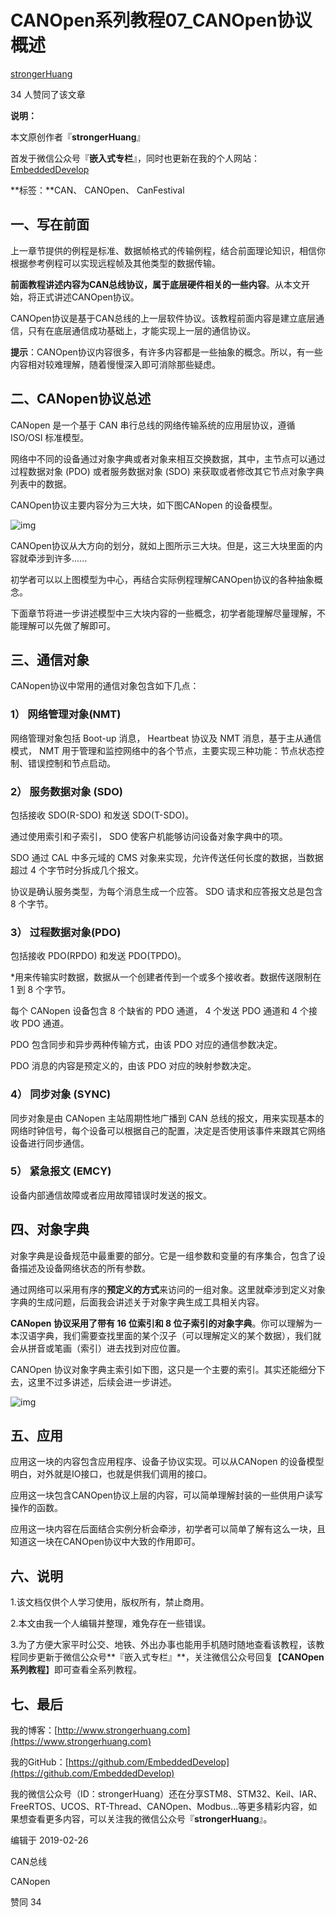 # CANOpen系列教程07_CANOpen协议概述

[strongerHuang](https://www.zhihu.com/people/strongerHuang.com)


34 人赞同了该文章

**说明：**

本文原创作者『**strongerHuang**』

首发于微信公众号『**嵌入式专栏**』，同时也更新在我的个人网站：[EmbeddedDevelop](https://www.strongerhuang.com/)

**标签：**CAN、 CANOpen、 CanFestival



## **一、写在前面**

上一章节提供的例程是标准、数据帧格式的传输例程，结合前面理论知识，相信你根据参考例程可以实现远程帧及其他类型的数据传输。

**前面教程讲述内容为CAN总线协议，属于底层硬件相关的一些内容**。从本文开始，将正式讲述CANOpen协议。

CANOpen协议是基于CAN总线的上一层软件协议。该教程前面内容是建立底层通信，只有在底层通信成功基础上，才能实现上一层的通信协议。

**提示**：CANOpen协议内容很多，有许多内容都是一些抽象的概念。所以，有一些内容相对较难理解，随着慢慢深入即可消除那些疑虑。



## **二、CANopen协议总述**

CANopen 是一个基于 CAN 串行总线的网络传输系统的应用层协议，遵循 ISO/OSI 标准模型。

网络中不同的设备通过对象字典或者对象来相互交换数据，其中，主节点可以通过过程数据对象 (PDO) 或者服务数据对象 (SDO) 来获取或者修改其它节点对象字典列表中的数据。

CANOpen协议主要内容分为三大块，如下图CANopen 的设备模型。

![img](https://pic3.zhimg.com/80/v2-18171a10b72ce9857baaff2b50844fc6_1440w.jpg)



CANOpen协议从大方向的划分，就如上图所示三大块。但是，这三大块里面的内容就牵涉到许多......

初学者可以以上图模型为中心，再结合实际例程理解CANOpen协议的各种抽象概念。

下面章节将进一步讲述模型中三大块内容的一些概念，初学者能理解尽量理解，不能理解可以先做了解即可。



## **三、通信对象**

CANopen协议中常用的通信对象包含如下几点：

### 1） 网络管理对象(NMT)

网络管理对象包括 Boot-up 消息， Heartbeat 协议及 NMT 消息，基于主从通信模式， NMT 用于管理和监控网络中的各个节点，主要实现三种功能：节点状态控制、错误控制和节点启动。

### 2） 服务数据对象 (SDO)

包括接收 SDO(R-SDO) 和发送 SDO(T-SDO)。

通过使用索引和子索引， SDO 使客户机能够访问设备对象字典中的项。

SDO 通过 CAL 中多元域的 CMS 对象来实现，允许传送任何长度的数据，当数据超过 4 个字节时分拆成几个报文。

协议是确认服务类型，为每个消息生成一个应答。 SDO 请求和应答报文总是包含 8 个字节。

### 3） 过程数据对象(PDO)

包括接收 PDO(RPDO) 和发送 PDO(TPDO)。

*用来传输实时数据，数据从一个创建者传到一个或多个接收者。数据传送限制在 1 到 8 个字节。

每个 CANopen 设备包含 8 个缺省的 PDO 通道， 4 个发送 PDO 通道和 4 个接收 PDO 通道。

PDO 包含同步和异步两种传输方式，由该 PDO 对应的通信参数决定。

PDO 消息的内容是预定义的，由该 PDO 对应的映射参数决定。

### 4） 同步对象 (SYNC)

同步对象是由 CANopen 主站周期性地广播到 CAN 总线的报文，用来实现基本的网络时钟信号，每个设备可以根据自己的配置，决定是否使用该事件来跟其它网络设备进行同步通信。

### 5） 紧急报文 (EMCY)

设备内部通信故障或者应用故障错误时发送的报文。



## **四、对象字典**

对象字典是设备规范中最重要的部分。它是一组参数和变量的有序集合，包含了设备描述及设备网络状态的所有参数。

通过网络可以采用有序的**预定义的方式**来访问的一组对象。这里就牵涉到定义对象字典的生成问题，后面我会讲述关于对象字典生成工具相关内容。

**CANopen 协议采用了带有 16 位索引和 8 位子索引的对象字典**。你可以理解为一本汉语字典，我们需要查找里面的某个汉子（可以理解定义的某个数据），我们就会从拼音或笔画（索引）进去找到对应位置。

CANOpen 协议对象字典主索引如下图，这只是一个主要的索引。其实还能细分下去，这里不过多讲述，后续会进一步讲述。

![img](https://pic4.zhimg.com/80/v2-9bbbfa9e5a59554c20ec296cb0193a07_1440w.jpg)



## **五、应用**

应用这一块的内容包含应用程序、设备子协议实现。可以从CANopen 的设备模型明白，对外就是IO接口，也就是供我们调用的接口。

应用这一块包含CANOpen协议上层的内容，可以简单理解封装的一些供用户读写操作的函数。

应用这一块内容在后面结合实例分析会牵涉，初学者可以简单了解有这么一块，且知道这一块在CANOpen协议中大致的作用即可。



## **六、说明**

1.该文档仅供个人学习使用，版权所有，禁止商用。

2.本文由我一个人编辑并整理，难免存在一些错误。

3.为了方便大家平时公交、地铁、外出办事也能用手机随时随地查看该教程，该教程同步更新于微信公众号**『嵌入式专栏』**，关注微信公众号回复【**CANOpen系列教程**】即可查看全系列教程。

## **七、最后**

我的博客：[http://www.strongerhuang.com](https://www.strongerhuang.com)

我的GitHub：[https://github.com/EmbeddedDevelop](https://github.com/EmbeddedDevelop)

我的微信公众号（ID：strongerHuang）还在分享STM8、STM32、Keil、IAR、FreeRTOS、UCOS、RT-Thread、CANOpen、Modbus...等更多精彩内容，如果想查看更多内容，可以关注我的微信公众号『**strongerHuang**』。

编辑于 2019-02-26

CAN总线

CANopen

赞同 34